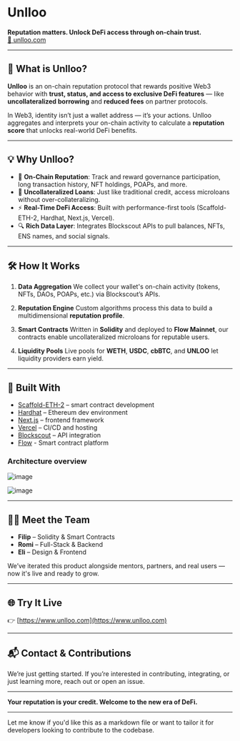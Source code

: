 # Unlloo

**Reputation matters. Unlock DeFi access through on-chain trust.** <br>
[🪬 unlloo.com](https://www.unlloo.com/)

---

## 🌟 What is Unlloo?

**Unlloo** is an on-chain reputation protocol that rewards positive Web3 behavior with **trust, status, and access to exclusive DeFi features** — like **uncollateralized borrowing** and **reduced fees** on partner protocols.

In Web3, identity isn’t just a wallet address — it’s your actions. Unlloo aggregates and interprets your on-chain activity to calculate a **reputation score** that unlocks real-world DeFi benefits.

---

## 💡 Why Unlloo?

* 🧠 **On-Chain Reputation**: Track and reward governance participation, long transaction history, NFT holdings, POAPs, and more.
* 💸 **Uncollateralized Loans**: Just like traditional credit, access microloans without over-collateralizing.
* ⚡ **Real-Time DeFi Access**: Built with performance-first tools (Scaffold-ETH-2, Hardhat, Next.js, Vercel).
* 🔍 **Rich Data Layer**: Integrates Blockscout APIs to pull balances, NFTs, ENS names, and social signals.

---

## 🛠️ How It Works

1. **Data Aggregation**
   We collect your wallet's on-chain activity (tokens, NFTs, DAOs, POAPs, etc.) via Blockscout’s APIs.

2. **Reputation Engine**
   Custom algorithms process this data to build a multidimensional **reputation profile**.

3. **Smart Contracts**
   Written in **Solidity** and deployed to **Flow Mainnet**, our contracts enable uncollateralized microloans for reputable users.

4. **Liquidity Pools**
   Live pools for **WETH**, **USDC**, **cbBTC**, and **UNLOO** let liquidity providers earn yield.

---

## 🚀 Built With

* [Scaffold-ETH-2](https://github.com/scaffold-eth/scaffold-eth-2) – smart contract development
* [Hardhat](https://hardhat.org/) – Ethereum dev environment
* [Next.js](https://nextjs.org/) – frontend framework
* [Vercel](https://vercel.com/) – CI/CD and hosting
* [Blockscout](https://blockscout.com/) – API integration
* [Flow](https://flow.com) - Smart contract platform

### Architecture overview
![image](https://github.com/user-attachments/assets/4923653c-4eb8-453f-960c-d676e8c7135b)


![image](https://github.com/user-attachments/assets/f82fd80b-f09c-4079-b182-805fdabb1c3d)


---

## 👨‍💻 Meet the Team

* **Filip** – Solidity & Smart Contracts
* **Romi** – Full-Stack & Backend
* **Eli** – Design & Frontend

We’ve iterated this product alongside mentors, partners, and real users — now it's live and ready to grow.

---

## 🌐 Try It Live

👉 [https://www.unlloo.com](https://www.unlloo.com)

---

## 📬 Contact & Contributions

We’re just getting started. If you’re interested in contributing, integrating, or just learning more, reach out or open an issue.

---

**Your reputation is your credit. Welcome to the new era of DeFi.**

---

Let me know if you'd like this as a markdown file or want to tailor it for developers looking to contribute to the codebase.
